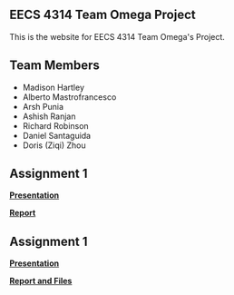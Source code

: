 ## EECS 4314 Team Omega Project

This is the website for EECS 4314 Team Omega's Project.

## Team Members
* Madison Hartley
* Alberto Mastrofrancesco
* Arsh Punia 
* Ashish Ranjan
* Richard Robinson
* Daniel Santaguida
* Doris (Ziqi) Zhou

## Assignment 1
**[Presentation](https://docs.google.com/presentation/d/e/2PACX-1vR8DF8MUieJSkF7oBFyLfJ-x-74QkmsgBn6HrkK-2ZJ-7mYhEJqjgyLQmGtLIEwB3mBuDcBS_YiPk9I/pub?start=false&loop=false&delayms=3000)**

**[Report](https://github.com/EECS-4314-Team-Omega/Project/raw/main/EECS_4314_Assignment_1-3.pdf)**

## Assignment 1
**[Presentation](https://docs.google.com/presentation/d/e/2PACX-1vRdFSyFE8wbubezvXTxbWf9THw8Ku5fdtaZ1Jg8B40aj4jSqjQfFqgV06JNmjqGXYyU8CehKoMTo2Bw/pub?start=false&loop=false&delayms=3000)**

**[Report and Files](https://github.com/EECS-4314-Team-Omega/Project/raw/main/a2.zip)**
